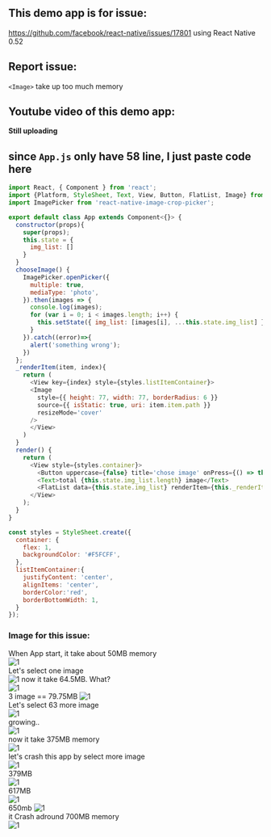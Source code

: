 ## This demo app is for issue:
https://github.com/facebook/react-native/issues/17801
using React Native 0.52     

## Report issue:
`<Image>` take up too much memory

## Youtube video of this demo app:      
**Still uploading**  

## since `App.js` only have 58 line, I just paste code here 
```javascript
import React, { Component } from 'react';
import {Platform, StyleSheet, Text, View, Button, FlatList, Image} from 'react-native';
import ImagePicker from 'react-native-image-crop-picker';

export default class App extends Component<{}> {
  constructor(props){
    super(props);
    this.state = {
      img_list: []
    }
  }
  chooseImage() {
    ImagePicker.openPicker({
      multiple: true,
      mediaType: 'photo',
    }).then(images => {
      console.log(images);
      for (var i = 0; i < images.length; i++) {
        this.setState({ img_list: [images[i], ...this.state.img_list] })
      }
    }).catch((error)=>{
      alert('something wrong');
    })
  };
  _renderItem(item, index){
    return (
      <View key={index} style={styles.listItemContainer}>
      <Image
        style={{ height: 77, width: 77, borderRadius: 6 }}
        source={{ isStatic: true, uri: item.item.path }}
        resizeMode='cover'
      />
      </View>
    )
  }
  render() {
    return (
      <View style={styles.container}>
        <Button uppercase={false} title='chose image' onPress={() => this.chooseImage()}></Button>
        <Text>total {this.state.img_list.length} image</Text>
        <FlatList data={this.state.img_list} renderItem={this._renderItem} style={{flex: 1}}/>
      </View>
    );
  }
}

const styles = StyleSheet.create({
  container: {
    flex: 1,
    backgroundColor: '#F5FCFF',
  },
  listItemContainer:{
    justifyContent: 'center',
    alignItems: 'center',
    borderColor:'red',
    borderBottomWidth: 1,  
  }
});
```

### Image for this issue:   
When App start, it take about 50MB memory  
![1](/demo-image/1.png)  
Let's select one image    
![1](/demo-image/2.png) 
now it take 64.5MB. What?   
![1](/demo-image/3.png)  
3 image == 79.75MB
![1](/demo-image/4.png)  
Let's select 63 more image  
![1](/demo-image/5.png)  
growing..  
![1](/demo-image/6.png)  
now it take 375MB memory  
![1](/demo-image/7.png)  
let's crash this app by select more image  
![1](/demo-image/8.png)  
379MB  
![1](/demo-image/9.png)  
617MB  
![1](/demo-image/11.png)  
650mb 
![1](/demo-image/12.png)  
it Crash adround 700MB memory  
![1](/demo-image/13.png)  